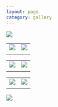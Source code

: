 ```yaml
---
layout: page
category: gallery
---
```


![](/fig_cornwall/Image-1.jpg)

|||
|:------------------------:|:------------------------:|
|![](/fig_cornwall/Image-2.jpg) | ![](/fig_cornwall/Image-3.jpg)|
|||

|||
|:------------------------:|:------------------------:|
|![](/fig_cornwall/Image-5.jpg) | ![](/fig_cornwall/Image-4.jpg)|
|||

|||
|:------------------------:|:------------------------:|
|![](/fig_cornwall/Image-6.jpg) | ![](/fig_cornwall/Image-7.jpg)|
|||

![](/fig_cornwall/Image-9.jpg)
